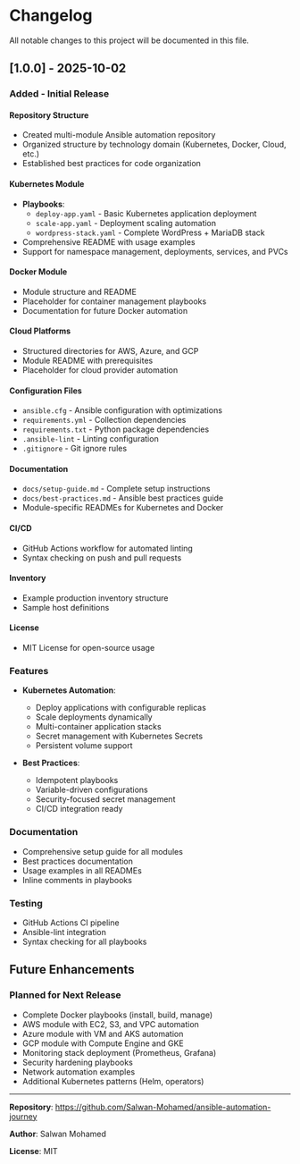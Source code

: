 # Changelog

All notable changes to this project will be documented in this file.

## [1.0.0] - 2025-10-02

### Added - Initial Release

#### Repository Structure
- Created multi-module Ansible automation repository
- Organized structure by technology domain (Kubernetes, Docker, Cloud, etc.)
- Established best practices for code organization

#### Kubernetes Module
- **Playbooks**:
  - `deploy-app.yaml` - Basic Kubernetes application deployment
  - `scale-app.yaml` - Deployment scaling automation
  - `wordpress-stack.yaml` - Complete WordPress + MariaDB stack
- Comprehensive README with usage examples
- Support for namespace management, deployments, services, and PVCs

#### Docker Module
- Module structure and README
- Placeholder for container management playbooks
- Documentation for future Docker automation

#### Cloud Platforms
- Structured directories for AWS, Azure, and GCP
- Module README with prerequisites
- Placeholder for cloud provider automation

#### Configuration Files
- `ansible.cfg` - Ansible configuration with optimizations
- `requirements.yml` - Collection dependencies
- `requirements.txt` - Python package dependencies
- `.ansible-lint` - Linting configuration
- `.gitignore` - Git ignore rules

#### Documentation
- `docs/setup-guide.md` - Complete setup instructions
- `docs/best-practices.md` - Ansible best practices guide
- Module-specific READMEs for Kubernetes and Docker

#### CI/CD
- GitHub Actions workflow for automated linting
- Syntax checking on push and pull requests

#### Inventory
- Example production inventory structure
- Sample host definitions

#### License
- MIT License for open-source usage

### Features
- **Kubernetes Automation**:
  - Deploy applications with configurable replicas
  - Scale deployments dynamically
  - Multi-container application stacks
  - Secret management with Kubernetes Secrets
  - Persistent volume support

- **Best Practices**:
  - Idempotent playbooks
  - Variable-driven configurations
  - Security-focused secret management
  - CI/CD integration ready

### Documentation
- Comprehensive setup guide for all modules
- Best practices documentation
- Usage examples in all READMEs
- Inline comments in playbooks

### Testing
- GitHub Actions CI pipeline
- Ansible-lint integration
- Syntax checking for all playbooks

## Future Enhancements

### Planned for Next Release
- Complete Docker playbooks (install, build, manage)
- AWS module with EC2, S3, and VPC automation
- Azure module with VM and AKS automation
- GCP module with Compute Engine and GKE
- Monitoring stack deployment (Prometheus, Grafana)
- Security hardening playbooks
- Network automation examples
- Additional Kubernetes patterns (Helm, operators)

---

**Repository**: https://github.com/Salwan-Mohamed/ansible-automation-journey

**Author**: Salwan Mohamed

**License**: MIT